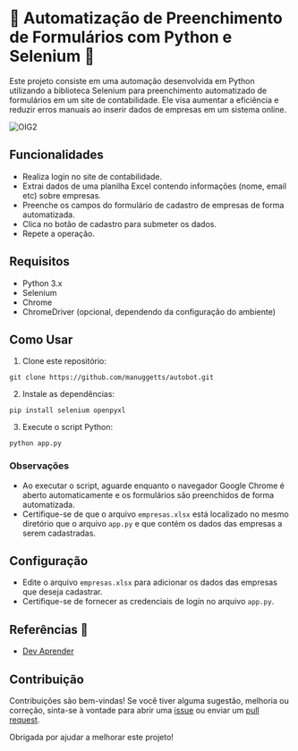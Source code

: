 # 👾 Automatização de Preenchimento de Formulários com Python e Selenium 🤖

Este projeto consiste em uma automação desenvolvida em Python utilizando a biblioteca Selenium para preenchimento automatizado de formulários em um site de contabilidade. Ele visa aumentar a eficiência e reduzir erros manuais ao inserir dados de empresas em um sistema online.

![OIG2](https://github.com/manuggetts/autobot/assets/141872152/815ac3dd-4d96-4d0a-94fe-d2a24fa5e131 "Imagem gerada pelo Copilot.")

## Funcionalidades

- Realiza login no site de contabilidade.
- Extrai dados de uma planilha Excel contendo informações (nome, email etc) sobre empresas.
- Preenche os campos do formulário de cadastro de empresas de forma automatizada.
- Clica no botão de cadastro para submeter os dados.
- Repete a operação.

## Requisitos

- Python 3.x
- Selenium
- Chrome
- ChromeDriver (opcional, dependendo da configuração do ambiente)

## Como Usar

1. Clone este repositório:

```
git clone https://github.com/manuggetts/autobot.git
```

2. Instale as dependências:

```
pip install selenium openpyxl
```

3. Execute o script Python:

```
python app.py
```


### Observações

- Ao executar o script, aguarde enquanto o navegador Google Chrome é aberto automaticamente e os formulários são preenchidos de forma automatizada.
- Certifique-se de que o arquivo `empresas.xlsx` está localizado no mesmo diretório que o arquivo `app.py` e que contém os dados das empresas a serem cadastradas.

## Configuração

- Edite o arquivo `empresas.xlsx` para adicionar os dados das empresas que deseja cadastrar.
- Certifique-se de fornecer as credenciais de login no arquivo `app.py`.

## Referências 📌
- <a href="https://www.youtube.com/@DevAprender" target="_blank">Dev Aprender</a>

## Contribuição

Contribuições são bem-vindas! Se você tiver alguma sugestão, melhoria ou correção, sinta-se à vontade para abrir uma [issue](https://github.com/manuggetts/autobot/issues) ou enviar um [pull request](https://github.com/manuggetts/autobot/pulls).

Obrigada por ajudar a melhorar este projeto!
